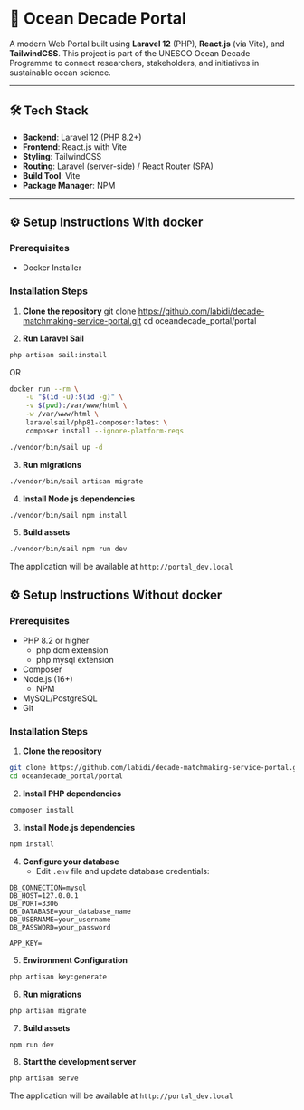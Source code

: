# 🌊 Ocean Decade Portal

A modern Web Portal built using **Laravel 12** (PHP), **React.js** (via Vite), and **TailwindCSS**. This project is part of the UNESCO Ocean Decade Programme to connect researchers, stakeholders, and initiatives in sustainable ocean science.

---

## 🛠 Tech Stack

- **Backend**: Laravel 12 (PHP 8.2+)
- **Frontend**: React.js with Vite
- **Styling**: TailwindCSS
- **Routing**: Laravel (server-side) / React Router (SPA)
- **Build Tool**: Vite
- **Package Manager**: NPM

---
## ⚙️ Setup Instructions With docker

### Prerequisites

- Docker Installer

### Installation Steps

1. **Clone the repository**
git clone https://github.com/labidi/decade-matchmaking-service-portal.git
cd oceandecade_portal/portal

2. **Run Laravel Sail**

```bash
php artisan sail:install
```
OR 

```bash
docker run --rm \
    -u "$(id -u):$(id -g)" \
    -v $(pwd):/var/www/html \
    -w /var/www/html \
    laravelsail/php81-composer:latest \
    composer install --ignore-platform-reqs
```

```bash
./vendor/bin/sail up -d
```
3. **Run migrations**
```bash
./vendor/bin/sail artisan migrate
```

4. **Install Node.js dependencies**
```bash
./vendor/bin/sail npm install
```

5. **Build assets**
```bash
./vendor/bin/sail npm run dev
```

The application will be available at `http://portal_dev.local`
## ⚙️ Setup Instructions Without docker

### Prerequisites

- PHP 8.2 or higher
  - php dom extension 
  - php mysql extension
- Composer
- Node.js (16+)
  - NPM
- MySQL/PostgreSQL
- Git

### Installation Steps

1. **Clone the repository**
```bash
git clone https://github.com/labidi/decade-matchmaking-service-portal.git
cd oceandecade_portal/portal
```

2. **Install PHP dependencies**
```bash
composer install
```

3. **Install Node.js dependencies**
```bash
npm install
```

4. **Configure your database**
   - Edit `.env` file and update database credentials:
```env
DB_CONNECTION=mysql
DB_HOST=127.0.0.1
DB_PORT=3306
DB_DATABASE=your_database_name
DB_USERNAME=your_username
DB_PASSWORD=your_password

APP_KEY=
```

5. **Environment Configuration**
```bash
php artisan key:generate
```

6. **Run migrations**
```bash
php artisan migrate
```

7. **Build assets**
```bash
npm run dev
```

8. **Start the development server**
```bash
php artisan serve
```

The application will be available at `http://portal_dev.local`